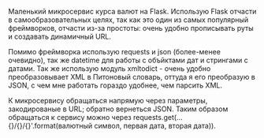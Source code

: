 Маленький микросервис курса валют на Flask.
Использую Flask отчасти в самообразовательных целях, так как это один из самых популярный фреймворков, отчасти из-за простоты: очень удобно прописывать руты и создавать динамичный URL.

Помимо фреймворка использую requests и json (более-менее очевидно), так же datetime для работы с объйктами дат и стрингами с датами.
Так же использую модуль xmltodict - очень удобно преобразовывает XML в Питоновый словарь, оттуда я его преобразую в JSON, с чем мне работать гораздо удобнее, чем парсить XML.

К микросервису обращаться напрямую через параметры, закодированые в URL; обратно вернеться JSON. Таким образом обращаться к сервису можно через
requests.get(...{}/{}/{}'.format(валютный символ, первая дата, вторая дата)). 